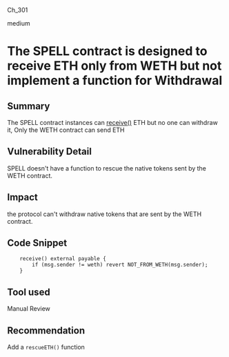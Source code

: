 Ch_301

medium

# The SPELL contract is designed to receive ETH only from WETH but not implement a function for Withdrawal

## Summary
The SPELL contract instances can [receive()](https://github.com/sherlock-audit/2023-02-blueberry/blob/main/contracts/spell/BasicSpell.sol#L141-L143) ETH but no one can withdraw it, Only the WETH contract can send ETH 

## Vulnerability Detail
SPELL doesn't have a function to rescue the native tokens sent by the WETH contract.

## Impact
the protocol can't withdraw native tokens that are sent by the WETH contract.

## Code Snippet
```solidity
    receive() external payable {
        if (msg.sender != weth) revert NOT_FROM_WETH(msg.sender);
    }
```

## Tool used

Manual Review

## Recommendation
Add a `rescueETH()` function
